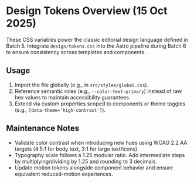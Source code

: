 # Design Tokens Overview (15 Oct 2025)

These CSS variables power the classic editorial design language defined in Batch 5. Integrate `design/tokens.css` into the Astro pipeline during Batch 6 to ensure consistency across templates and components.

## Usage
1. Import the file globally (e.g., in `src/styles/global.css`).
2. Reference semantic roles (e.g., `--color-text-primary`) instead of raw hex values to maintain accessibility guarantees.
3. Extend via custom properties scoped to components or theme toggles (e.g., `[data-theme='high-contrast']`).

## Maintenance Notes
- Validate color contrast when introducing new hues using WCAG 2.2 AA targets (4.5:1 for body text, 3:1 for large text/icons).
- Typography scale follows a 1.25 modular ratio. Add intermediate steps by multiplying/dividing by 1.25 and rounding to 3 decimals.
- Update motion tokens alongside component behavior and ensure equivalent reduced-motion experiences.

